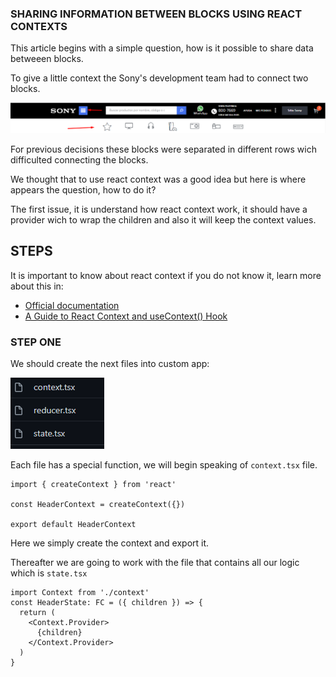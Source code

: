 ### SHARING INFORMATION BETWEEN BLOCKS USING REACT CONTEXTS

This article begins with a simple question, how is it possible to share data betweeen blocks. 

To give a little context the Sony's development team had to connect two blocks.

![To connect blocks](/arquivos/to_connect_blocks.png)

For previous decisions these blocks were separated in different rows wich difficulted connecting the blocks.

We thought that to use react context was a good idea but here is where appears the question, how to do it?

The first issue, it is understand how react context work, it should have a provider wich to wrap the children and also it will keep the context values.

## STEPS 

It is important to know about react context if you do not know it, learn more about this in:

- [Official documentation](https://reactjs.org/docs/context.html#gatsby-focus-wrapper)
- [A Guide to React Context and useContext() Hook](https://dmitripavlutin.com/react-context-and-usecontext/)
### STEP ONE

We should create the next files into custom app: 

![files](/arquivos/files.png)

Each file has a special function, we will begin speaking of `context.tsx` file.

```tsx
import { createContext } from 'react'

const HeaderContext = createContext({})

export default HeaderContext
```

Here we simply create the context and export it.

Thereafter we are going to work with the file that contains all our logic which is `state.tsx`

```tsx
import Context from './context'
const HeaderState: FC = ({ children }) => {
  return (
    <Context.Provider>
      {children}
    </Context.Provider>
  )
}
```










